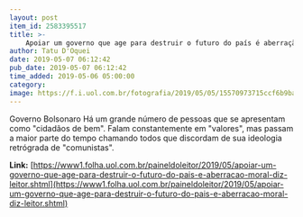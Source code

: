 ```yaml
---
layout: post
item_id: 2583395517
title: >-
    Apoiar um governo que age para destruir o futuro do país é aberração moral, diz leitor
author: Tatu D'Oquei
date: 2019-05-07 06:12:42
pub_date: 2019-05-07 06:12:42
time_added: 2019-05-06 05:00:00
category: 
image: https://f.i.uol.com.br/fotografia/2019/05/05/15570973715ccf6b9baff59_1557097371_3x2_rt.jpg
---
```


​Governo Bolsonaro Há um grande número de pessoas que se apresentam como "cidadãos de bem". Falam constantemente em "valores", mas passam a maior parte do tempo chamando todos que discordam de sua ideologia retrógrada de "comunistas".

**Link:** [https://www1.folha.uol.com.br/paineldoleitor/2019/05/apoiar-um-governo-que-age-para-destruir-o-futuro-do-pais-e-aberracao-moral-diz-leitor.shtml](https://www1.folha.uol.com.br/paineldoleitor/2019/05/apoiar-um-governo-que-age-para-destruir-o-futuro-do-pais-e-aberracao-moral-diz-leitor.shtml)

